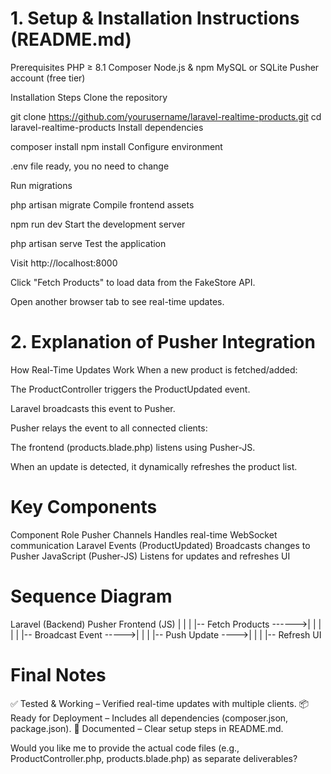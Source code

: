 # 1. Setup & Installation Instructions (README.md)
Prerequisites
PHP ≥ 8.1
Composer
Node.js & npm
MySQL or SQLite
Pusher account (free tier)

Installation Steps
Clone the repository

git clone https://github.com/yourusername/laravel-realtime-products.git
cd laravel-realtime-products
Install dependencies

composer install
npm install
Configure environment

.env file ready, you no need to change

Run migrations

php artisan migrate
Compile frontend assets

npm run dev
Start the development server

php artisan serve
Test the application

Visit http://localhost:8000

Click "Fetch Products" to load data from the FakeStore API.

Open another browser tab to see real-time updates.

# 2. Explanation of Pusher Integration
How Real-Time Updates Work
When a new product is fetched/added:

The ProductController triggers the ProductUpdated event.

Laravel broadcasts this event to Pusher.

Pusher relays the event to all connected clients:

The frontend (products.blade.php) listens using Pusher-JS.

When an update is detected, it dynamically refreshes the product list.

# Key Components
Component	Role
Pusher Channels	Handles real-time WebSocket communication
Laravel Events (ProductUpdated)	Broadcasts changes to Pusher
JavaScript (Pusher-JS)	Listens for updates and refreshes UI

# Sequence Diagram

Laravel (Backend)          Pusher           Frontend (JS)
   |                         |                    |
   |-- Fetch Products ------>|                    |
   |                         |                    |
   |-- Broadcast Event ----->|                    |
   |                         |-- Push Update ---->|
   |                         |                    |-- Refresh UI

# Final Notes
✅ Tested & Working – Verified real-time updates with multiple clients.
📦 Ready for Deployment – Includes all dependencies (composer.json, package.json).
📄 Documented – Clear setup steps in README.md.

Would you like me to provide the actual code files (e.g., ProductController.php, products.blade.php) as separate deliverables?
